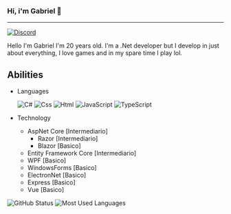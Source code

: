 ### Hi, i'm Gabriel 👋
---

[![Discord](https://img.shields.io/static/v1?label=Discord&message=Vulcan%234805&color=a35fe3&logoColor=ffffff&style=for-the-badge&logo=discord)](https://discord.com/users/203713369927057408)

Hello I'm Gabriel I'm 20 years old. I'm a .Net developer but I develop in just about everything, I love games and in my spare time I play lol.

## Abilities

* Languages

  ![C#]()
![Css](https://img.icons8.com/color/32/000000/css3.png)
![Html](https://img.icons8.com/color/32/000000/html-5.png)
![JavaScript](https://img.icons8.com/color/32/000000/javascript.png)
![TypeScript](https://img.icons8.com/color/32/000000/typescript.png)
  
* Technology
  * AspNet Core [Intermediario]
    - Razor [Intermediario]
    - Blazor [Basico]
  * Entity Framework Core [Intermediario]
  * WPF [Basico]
  * WindowsForms [Basico]
  * ElectronNet [Basico]
  * Express [Basico]
  * Vue [Basico]

![GitHub Status](https://github-readme-stats.vercel.app/api?username=gabriel-paulucci&show_icons=true&title_color=8544c2&icon_color=8544c2&text_color=4F5159&bg_color=F3F3F3)
![Most Used Languages](https://github-readme-stats.vercel.app/api/top-langs/?username=gabriel-paulucci&layout=compact&title_color=8544c2)